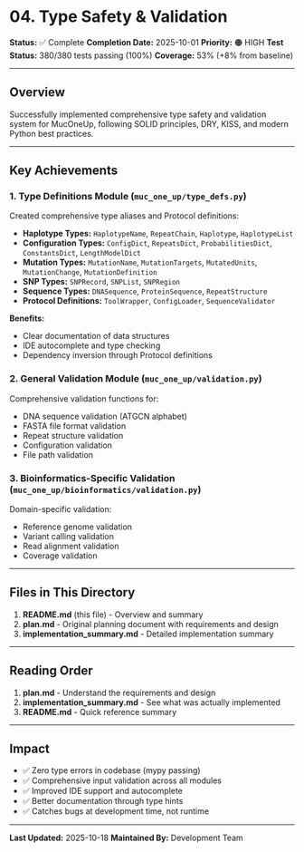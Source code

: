 # 04. Type Safety & Validation

**Status:** ✅ Complete
**Completion Date:** 2025-10-01
**Priority:** 🟠 HIGH
**Test Status:** 380/380 tests passing (100%)
**Coverage:** 53% (+8% from baseline)

---

## Overview

Successfully implemented comprehensive type safety and validation system for MucOneUp, following SOLID principles, DRY, KISS, and modern Python best practices.

---

## Key Achievements

### 1. Type Definitions Module (`muc_one_up/type_defs.py`)

Created comprehensive type aliases and Protocol definitions:

- **Haplotype Types:** `HaplotypeName`, `RepeatChain`, `Haplotype`, `HaplotypeList`
- **Configuration Types:** `ConfigDict`, `RepeatsDict`, `ProbabilitiesDict`, `ConstantsDict`, `LengthModelDict`
- **Mutation Types:** `MutationName`, `MutationTargets`, `MutatedUnits`, `MutationChange`, `MutationDefinition`
- **SNP Types:** `SNPRecord`, `SNPList`, `SNPRegion`
- **Sequence Types:** `DNASequence`, `ProteinSequence`, `RepeatStructure`
- **Protocol Definitions:** `ToolWrapper`, `ConfigLoader`, `SequenceValidator`

**Benefits:**
- Clear documentation of data structures
- IDE autocomplete and type checking
- Dependency inversion through Protocol definitions

### 2. General Validation Module (`muc_one_up/validation.py`)

Comprehensive validation functions for:
- DNA sequence validation (ATGCN alphabet)
- FASTA file format validation
- Repeat structure validation
- Configuration validation
- File path validation

### 3. Bioinformatics-Specific Validation (`muc_one_up/bioinformatics/validation.py`)

Domain-specific validation:
- Reference genome validation
- Variant calling validation
- Read alignment validation
- Coverage validation

---

## Files in This Directory

1. **README.md** (this file) - Overview and summary
2. **plan.md** - Original planning document with requirements and design
3. **implementation_summary.md** - Detailed implementation summary

---

## Reading Order

1. **plan.md** - Understand the requirements and design
2. **implementation_summary.md** - See what was actually implemented
3. **README.md** - Quick reference summary

---

## Impact

- ✅ Zero type errors in codebase (mypy passing)
- ✅ Comprehensive input validation across all modules
- ✅ Improved IDE support and autocomplete
- ✅ Better documentation through type hints
- ✅ Catches bugs at development time, not runtime

---

**Last Updated:** 2025-10-18
**Maintained By:** Development Team
